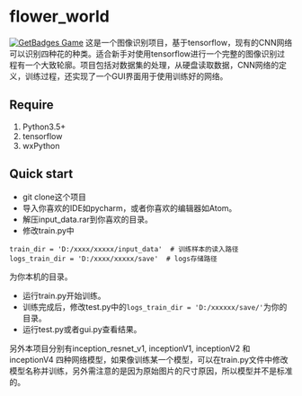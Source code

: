# flower_world
[![GetBadges Game](https://bighansome-flower-world.getbadges.io/shield/company/bighansome-flower-world)](https://bighansome-flower-world.getbadges.io/?ref=shield-game)
这是一个图像识别项目，基于tensorflow，现有的CNN网络可以识别四种花的种类。适合新手对使用tensorflow进行一个完整的图像识别过程有一个大致轮廓。项目包括对数据集的处理，从硬盘读取数据，CNN网络的定义，训练过程，还实现了一个GUI界面用于使用训练好的网络。
## Require
1. Python3.5+
2. tensorflow
3. wxPython
## Quick start
- git clone这个项目
- 导入你喜欢的IDE如pycharm，或者你喜欢的编辑器如Atom。
- 解压input_data.rar到你喜欢的目录。
- 修改train.py中
```
train_dir = 'D:/xxxx/xxxxx/input_data'  # 训练样本的读入路径
logs_train_dir = 'D:/xxxx/xxxxx/save'  # logs存储路径
```
为你本机的目录。
- 运行train.py开始训练。
- 训练完成后，修改test.py中的`logs_train_dir = 'D:/xxxxxx/save/'`为你的目录。
- 运行test.py或者gui.py查看结果。

另外本项目分别有inception_resnet_v1, inceptionV1, inceptionV2 和 inceptionV4 四种网络模型，如果像训练某一个模型，可以在train.py文件中修改模型名称并训练，另外需注意的是因为原始图片的尺寸原因，所以模型并不是标准的。
